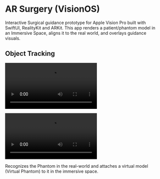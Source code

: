 # AR Surgery (VisionOS)

Interactive Surgical guidance prototype for Apple Vision Pro built with SwiftUI, RealityKit and ARKit. This app renders a patient/phantom model in an Immersive Space, aligns it to the real world, and overlays guidance visuals.

## Object Tracking

![Immersive phantom overlay](Videos/Overlay.mp4)

![Immersive virtual phantom overlay with offset](Videos/PhantomOverlay.mp4)

Recognizes the Phantom in the real-world and attaches a virtual model (Virtual Phantom) to it in the immersive space.

